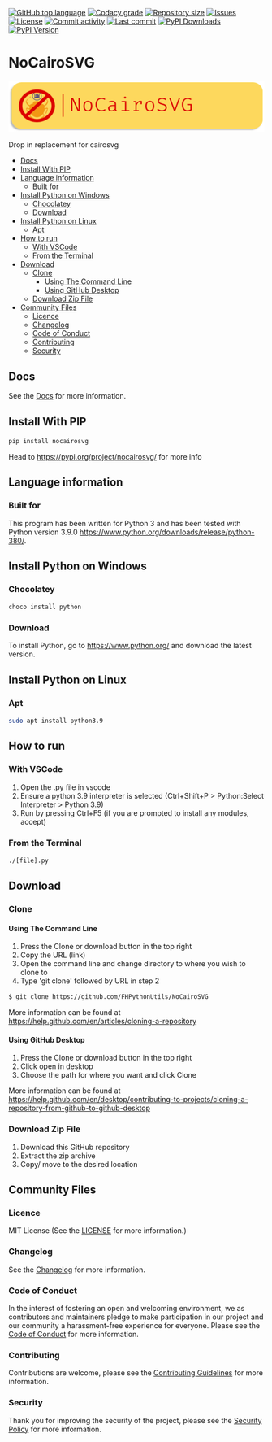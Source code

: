 [![GitHub top language](https://img.shields.io/github/languages/top/FHPythonUtils/NoCairoSVG.svg?style=for-the-badge)](../../)
[![Codacy grade](https://img.shields.io/codacy/grade/projid.svg?style=for-the-badge)](https://www.codacy.com/gh/FHPythonUtils/NoCairoSVG)
[![Repository size](https://img.shields.io/github/repo-size/FHPythonUtils/NoCairoSVG.svg?style=for-the-badge)](../../)
[![Issues](https://img.shields.io/github/issues/FHPythonUtils/NoCairoSVG.svg?style=for-the-badge)](../../issues)
[![License](https://img.shields.io/github/license/FHPythonUtils/NoCairoSVG.svg?style=for-the-badge)](/LICENSE.md)
[![Commit activity](https://img.shields.io/github/commit-activity/m/FHPythonUtils/NoCairoSVG.svg?style=for-the-badge)](../../commits/master)
[![Last commit](https://img.shields.io/github/last-commit/FHPythonUtils/NoCairoSVG.svg?style=for-the-badge)](../../commits/master)
[![PyPI Downloads](https://img.shields.io/pypi/dm/nocairosvg.svg?style=for-the-badge)](https://pypi.org/project/nocairosvg/)
[![PyPI Version](https://img.shields.io/pypi/v/nocairosvg.svg?style=for-the-badge)](https://pypi.org/project/nocairosvg/)

<!-- omit in TOC -->
# NoCairoSVG

<img src="readme-assets/icons/name.png" alt="Project Icon" width="750">

Drop in replacement for cairosvg

- [Docs](#docs)
- [Install With PIP](#install-with-pip)
- [Language information](#language-information)
	- [Built for](#built-for)
- [Install Python on Windows](#install-python-on-windows)
	- [Chocolatey](#chocolatey)
	- [Download](#download)
- [Install Python on Linux](#install-python-on-linux)
	- [Apt](#apt)
- [How to run](#how-to-run)
	- [With VSCode](#with-vscode)
	- [From the Terminal](#from-the-terminal)
- [Download](#download-1)
	- [Clone](#clone)
		- [Using The Command Line](#using-the-command-line)
		- [Using GitHub Desktop](#using-github-desktop)
	- [Download Zip File](#download-zip-file)
- [Community Files](#community-files)
	- [Licence](#licence)
	- [Changelog](#changelog)
	- [Code of Conduct](#code-of-conduct)
	- [Contributing](#contributing)
	- [Security](#security)

## Docs
See the [Docs](/DOCS/README.md) for more information.



## Install With PIP

```python
pip install nocairosvg
```

Head to https://pypi.org/project/nocairosvg/ for more info


## Language information
### Built for
This program has been written for Python 3 and has been tested with
Python version 3.9.0 <https://www.python.org/downloads/release/python-380/>.

## Install Python on Windows
### Chocolatey
```powershell
choco install python
```
### Download
To install Python, go to <https://www.python.org/> and download the latest
version.

## Install Python on Linux
### Apt
```bash
sudo apt install python3.9
```

## How to run
### With VSCode
1. Open the .py file in vscode
2. Ensure a python 3.9 interpreter is selected (Ctrl+Shift+P > Python:Select
Interpreter > Python 3.9)
3. Run by pressing Ctrl+F5 (if you are prompted to install any modules, accept)
### From the Terminal
```bash
./[file].py
```


## Download
### Clone
#### Using The Command Line
1. Press the Clone or download button in the top right
2. Copy the URL (link)
3. Open the command line and change directory to where you wish to
clone to
4. Type 'git clone' followed by URL in step 2
```bash
$ git clone https://github.com/FHPythonUtils/NoCairoSVG
```

More information can be found at
<https://help.github.com/en/articles/cloning-a-repository>

#### Using GitHub Desktop
1. Press the Clone or download button in the top right
2. Click open in desktop
3. Choose the path for where you want and click Clone

More information can be found at
<https://help.github.com/en/desktop/contributing-to-projects/cloning-a-repository-from-github-to-github-desktop>

### Download Zip File

1. Download this GitHub repository
2. Extract the zip archive
3. Copy/ move to the desired location

## Community Files
### Licence
MIT License
(See the [LICENSE](/LICENSE.md) for more information.)

### Changelog
See the [Changelog](/CHANGELOG.md) for more information.

### Code of Conduct
In the interest of fostering an open and welcoming environment, we
as contributors and maintainers pledge to make participation in our
project and our community a harassment-free experience for everyone.
Please see the
[Code of Conduct](https://github.com/FHPythonUtils/.github/blob/master/CODE_OF_CONDUCT.md) for more information.

### Contributing
Contributions are welcome, please see the [Contributing Guidelines](https://github.com/FHPythonUtils/.github/blob/master/CONTRIBUTING.md) for more information.

### Security
Thank you for improving the security of the project, please see the [Security Policy](https://github.com/FHPythonUtils/.github/blob/master/SECURITY.md) for more information.
